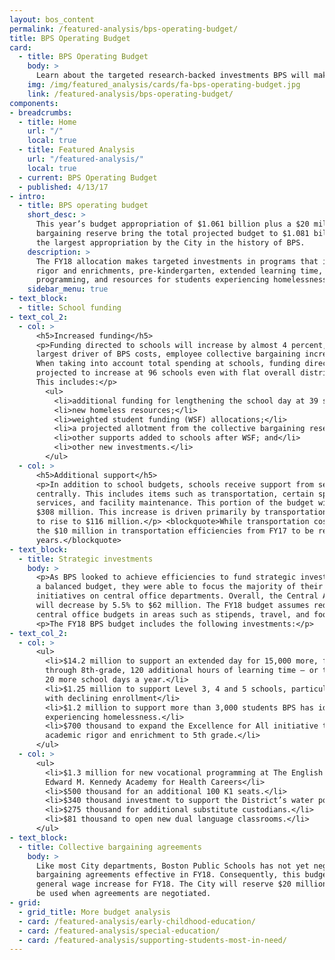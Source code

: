 ```yaml
---
layout: bos_content
permalink: /featured-analysis/bps-operating-budget/
title: BPS Operating Budget
card:
  - title: BPS Operating Budget
    body: >
      Learn about the targeted research-backed investments BPS will make in FY18.
    img: /img/featured_analysis/cards/fa-bps-operating-budget.jpg
    link: /featured-analysis/bps-operating-budget/
components:
- breadcrumbs:
  - title: Home
    url: "/"
    local: true
  - title: Featured Analysis
    url: "/featured-analysis/"
    local: true
  - current: BPS Operating Budget
  - published: 4/13/17
- intro:
  - title: BPS operating budget
    short_desc: >
      This year’s budget appropriation of $1.061 billion plus a $20 million collective 
      bargaining reserve bring the total projected budget to $1.081 billion, represents 
      the largest appropriation by the City in the history of BPS. 
    description: >
      The FY18 allocation makes targeted investments in programs that increase academic 
      rigor and enrichments, pre-kindergarten, extended learning time, vocational 
      programming, and resources for students experiencing homelessness. 
    sidebar_menu: true    
- text_block:
  - title: School funding
- text_col_2:
  - col: >
      <h5>Increased funding</h5>
      <p>Funding directed to schools will increase by almost 4 percent, even before the 
      largest driver of BPS costs, employee collective bargaining increases, are negotiated. 
      When taking into account total spending at schools, funding directed to schools is 
      projected to increase at 96 schools even with flat overall district enrollment. 
      This includes:</p>
        <ul>
          <li>additional funding for lengthening the school day at 39 schools;</li>
          <li>new homeless resources;</li>
          <li>weighted student funding (WSF) allocations;</li>
          <li>a projected allotment from the collective bargaining reserve;</li>
          <li>other supports added to schools after WSF; and</li>
          <li>other new investments.</li>
        </ul>
  - col: >
      <h5>Additional support</h5>
      <p>In addition to school budgets, schools receive support from services that are budgeted 
      centrally. This includes items such as transportation, certain special education 
      services, and facility maintenance. This portion of the budget will increase 2.5% to 
      $308 million. This increase is driven primarily by transportation costs which are expected 
      to rise to $116 million.</p> <blockquote>While transportation costs have risen, BPS expects 
      the $10 million in transportation efficiencies from FY17 to be realized over two 
      years.</blockquote>
- text_block:
  - title: Strategic investments
    body: >
      <p>As BPS looked to achieve efficiencies to fund strategic investments and approve 
      a balanced budget, they were able to focus the majority of their savings 
      initiatives on central office departments. Overall, the Central Administration budget 
      will decrease by 5.5% to $62 million. The FY18 budget assumes reductions to 
      central office budgets in areas such as stipends, travel, and food.</p>
      <p>The FY18 BPS budget includes the following investments:</p>
- text_col_2:
  - col: >
      <ul>
        <li>$14.2 million to support an extended day for 15,000 more, from kindergarten 
        through 8th-grade, 120 additional hours of learning time — or the equivalent of 
        20 more school days a year.</li>
        <li>$1.25 million to support Level 3, 4 and 5 schools, particularly those 
        with declining enrollment</li>
        <li>$1.2 million to support more than 3,000 students BPS has identified as
        experiencing homelessness.</li>
        <li>$700 thousand to expand the Excellence for All initiative that increases 
        academic rigor and enrichment to 5th grade.</li>
      </ul>
  - col: >
      <ul>
        <li>$1.3 million for new vocational programming at The English High School and 
        Edward M. Kennedy Academy for Health Careers</li>
        <li>$500 thousand for an additional 100 K1 seats.</li>
        <li>$340 thousand investment to support the District’s water policy.</li>
        <li>$275 thousand for additional substitute custodians.</li>
        <li>$81 thousand to open new dual language classrooms.</li>
      </ul>
- text_block:
  - title: Collective bargaining agreements
    body: >
      Like most City departments, Boston Public Schools has not yet negotiated their collective 
      bargaining agreements effective in FY18. Consequently, this budget does not include 
      general wage increase for FY18. The City will reserve $20 million to support BPS to 
      be used when agreements are negotiated.
- grid:
  - grid_title: More budget analysis
  - card: /featured-analysis/early-childhood-education/
  - card: /featured-analysis/special-education/
  - card: /featured-analysis/supporting-students-most-in-need/
---
```

